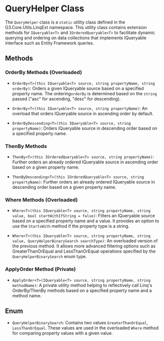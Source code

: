# QueryHelper Class

The `QueryHelper` class is a `static` utility class defined in the G3.Core.Utils.LinqExt namespace. This utility class contains extension methods for `IQueryable<T>` and `IOrderedQueryable<T>` to facilitate dynamic querying and ordering on data collections that implements IQueryable interface such as Entity Framework queries.

## Methods

### OrderBy Methods (Overloaded)

- `OrderBy<T>(this IQueryable<T> source, string propertyName, string orderBy)`: Orders a given IQueryable source based on a specified property name. The ordering`orderBy` is determined based on the `string` passed ("asc" for ascending, "desc" for descending).

- `OrderBy<T>(this IQueryable<T> source, string propertyName)`: An overload that orders IQueryable source in ascending order by default.

- `OrderByDescending<T>(this IQueryable<T> source, string propertyName)`: Orders IQueryable source in descending order based on a specified property name.

### ThenBy Methods

- `ThenBy<T>(this IOrderedQueryable<T> source, string propertyName)`: Further orders an already ordered IQueryable source in ascending order based on a given property name.

- `ThenByDescending<T>(this IOrderedQueryable<T> source, string propertyName)`: Further orders an already ordered IQueryable source in descending order based on a given property name.

### Where Methods (Overloaded)

- `Where<T>(this IQueryable<T> source, string propertyName, string value, bool startWithIfString = false)`: Filters an IQueryable source based on a specified property name and a value. It provides an option to use the `StartsWith` method if the property type is a string.

- `Where<T>(this IQueryable<T> source, string propertyName, string value, QueryHelperBinarySearch searchType)`: An overloaded version of the previous method. It allows more advanced filtering options such as GreaterThanOrEqual and LessThanOrEqual operations specified by the `QueryHelperBinarySearch` enum type. 

### ApplyOrder Method (Private)

- `ApplyOrder<T>(IQueryable<T> source, string propertyName, string methodName)`: A private utility method helping to reflectively call Linq's OrderBy/ThenBy methods based on a specified property name and a method name.

## Enum

- `QueryHelperBinarySearch`: Contains two values `GreaterThanOrEqual`, `LessThanOrEqual`. These values are used in the overloaded `Where` method for comparing property values with a given value.